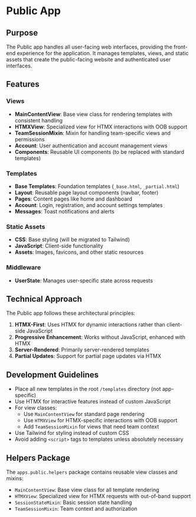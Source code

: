 # Public App

## Purpose

The Public app handles all user-facing web interfaces, providing the front-end experience for the application. It manages templates, views, and static assets that create the public-facing website and authenticated user interfaces.

## Features

### Views

- **MainContentView**: Base view class for rendering templates with consistent handling
- **HTMXView**: Specialized view for HTMX interactions with OOB support
- **TeamSessionMixin**: Mixin for handling team-specific views and permissions
- **Account**: User authentication and account management views
- **Components**: Reusable UI components (to be replaced with standard templates)

### Templates

- **Base Templates**: Foundation templates (`_base.html`, `_partial.html`)
- **Layout**: Reusable page layout components (navbar, footer)
- **Pages**: Content pages like home and dashboard
- **Account**: Login, registration, and account settings templates
- **Messages**: Toast notifications and alerts

### Static Assets

- **CSS**: Base styling (will be migrated to Tailwind)
- **JavaScript**: Client-side functionality
- **Assets**: Images, favicons, and other static resources

### Middleware

- **UserState**: Manages user-specific state across requests

## Technical Approach

The Public app follows these architectural principles:

1. **HTMX-First**: Uses HTMX for dynamic interactions rather than client-side JavaScript
2. **Progressive Enhancement**: Works without JavaScript, enhanced with HTMX
3. **Server-Rendered**: Primarily server-rendered templates
4. **Partial Updates**: Support for partial page updates via HTMX

## Development Guidelines

- Place all new templates in the root `/templates` directory (not app-specific)
- Use HTMX for interactive features instead of custom JavaScript
- For view classes:
  - Use `MainContentView` for standard page rendering
  - Use `HTMXView` for HTMX-specific interactions with OOB support
  - Add `TeamSessionMixin` for views that need team context
- Use Tailwind for styling instead of custom CSS
- Avoid adding `<script>` tags to templates unless absolutely necessary

## Helpers Package

The `apps.public.helpers` package contains reusable view classes and mixins:

- `MainContentView`: Base view class for all template rendering
- `HTMXView`: Specialized view for HTMX requests with out-of-band support
- `SessionStateMixin`: Basic session state handling
- `TeamSessionMixin`: Team context and authorization

